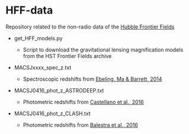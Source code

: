# HFF-data

Repository related to the non-radio data of the [Hubble Frontier Fields](http://www.stsci.edu/hst/campaigns/frontier-fields/)

* get_HFF_models.py
  * Script to download the gravitational lensing magnification models from the HST Frontier Fields archive

* MACSJxxxx_spec_z.txt
  * Spectroscopic redshifts from [Ebeling, Ma & Barrett, 2014](http://adsabs.harvard.edu/abs/2014ApJS..211...21E)

* MACSJ0416_phot_z_ASTRODEEP.txt
  * Photometric redshifts from [Castellano et al., 2016](http://adsabs.harvard.edu/abs/2016A%26A...590A..31C)

* MACSJ0416_phot_z_CLASH.txt
  * Photometric redshifts from [Balestra et al., 2016](http://adsabs.harvard.edu/abs/2016ApJS..224...33B)
